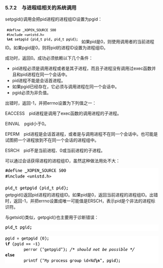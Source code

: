 ### 5.7.2　与进程组相关的系统调用

setpgid()调用会把pid进程的进程组ID设置为pgid：



![246.png](../images/246.png)
如果pid是0，则使用调用者的当前进程ID。如果pgid是0，则将pid的进程ID设置为进程组ID。

成功时，返回0。成功必须依赖以下几个条件：

+ pid进程必须是调用进程或者是其子进程，而且子进程没有调用过exec函数并且和pid进程在同一个会话中。
+ pid进程不能是会话首进程。
+ 如果pgid已经存在，它必须与调用进程在同一个会话中。
+ pgid必须为非负值。

出错时，返回-1，并把errno设置为下列值之一：

EACCESS　pid进程是调用了exec函数的调用进程的子进程。

EINVAL　pgid小于0。

EPERM　pid进程是会话首进程，或者是与调用进程不在同一个会话中。也可能是试图把一个进程放到不在同一个会话的进程组中。

ESRCH　pid不是当前进程、0或当前进程的子进程。

可以通过会话获得进程的进程组ID，虽然这种做法用处不大：



![247.png](../images/247.png)
getpgid()返回pid进程的进程组ID。如果pid是0，返回当前进程的进程组ID。出错时，返回-1，并把errno设置成唯一可能值是ERSCH，表示pid是个非法的进程标识符。

与getsid()类似，getpgid()也主要用于诊断错误：



![248.png](../images/248.png)


![249.png](../images/249.png)
